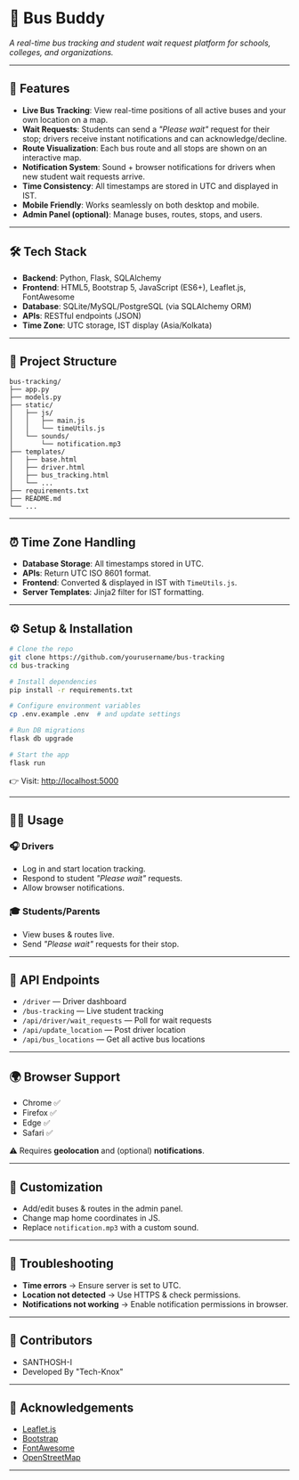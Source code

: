 
# 🚌 Bus Buddy

*A real-time bus tracking and student wait request platform for schools, colleges, and organizations.*

---

## 🚀 Features

* **Live Bus Tracking**: View real-time positions of all active buses and your own location on a map.
* **Wait Requests**: Students can send a *"Please wait"* request for their stop; drivers receive instant notifications and can acknowledge/decline.
* **Route Visualization**: Each bus route and all stops are shown on an interactive map.
* **Notification System**: Sound + browser notifications for drivers when new student wait requests arrive.
* **Time Consistency**: All timestamps are stored in UTC and displayed in IST.
* **Mobile Friendly**: Works seamlessly on both desktop and mobile.
* **Admin Panel (optional)**: Manage buses, routes, stops, and users.

---

## 🛠️ Tech Stack

* **Backend**: Python, Flask, SQLAlchemy
* **Frontend**: HTML5, Bootstrap 5, JavaScript (ES6+), Leaflet.js, FontAwesome
* **Database**: SQLite/MySQL/PostgreSQL (via SQLAlchemy ORM)
* **APIs**: RESTful endpoints (JSON)
* **Time Zone**: UTC storage, IST display (Asia/Kolkata)

---

## 📂 Project Structure

```
bus-tracking/
├── app.py
├── models.py
├── static/
│   ├── js/
│   │   ├── main.js
│   │   └── timeUtils.js
│   └── sounds/
│       └── notification.mp3
├── templates/
│   ├── base.html
│   ├── driver.html
│   ├── bus_tracking.html
│   └── ...
├── requirements.txt
├── README.md
└── ...
```

---

## ⏰ Time Zone Handling

* **Database Storage**: All timestamps stored in UTC.
* **APIs**: Return UTC ISO 8601 format.
* **Frontend**: Converted & displayed in IST with `TimeUtils.js`.
* **Server Templates**: Jinja2 filter for IST formatting.

---

## ⚙️ Setup & Installation

```bash
# Clone the repo
git clone https://github.com/yourusername/bus-tracking
cd bus-tracking

# Install dependencies
pip install -r requirements.txt

# Configure environment variables
cp .env.example .env  # and update settings

# Run DB migrations
flask db upgrade

# Start the app
flask run
```

👉 Visit: [http://localhost:5000](http://localhost:5000)

---

## 👨‍💻 Usage

### 🎧 Drivers

* Log in and start location tracking.
* Respond to student *"Please wait"* requests.
* Allow browser notifications.

### 🎓 Students/Parents

* View buses & routes live.
* Send *"Please wait"* requests for their stop.

---

## 🔑 API Endpoints

* `/driver` — Driver dashboard
* `/bus-tracking` — Live student tracking
* `/api/driver/wait_requests` — Poll for wait requests
* `/api/update_location` — Post driver location
* `/api/bus_locations` — Get all active bus locations

---

## 🌍 Browser Support

* Chrome ✅
* Firefox ✅
* Edge ✅
* Safari ✅

⚠️ Requires **geolocation** and (optional) **notifications**.

---

## 🎨 Customization

* Add/edit buses & routes in the admin panel.
* Change map home coordinates in JS.
* Replace `notification.mp3` with a custom sound.

---

## 🐛 Troubleshooting

* **Time errors** → Ensure server is set to UTC.
* **Location not detected** → Use HTTPS & check permissions.
* **Notifications not working** → Enable notification permissions in browser.


---

## 🤝 Contributors

* SANTHOSH-I
* Developed By "Tech-Knox"

---
## 🙏 Acknowledgements

* [Leaflet.js](https://leafletjs.com)
* [Bootstrap](https://getbootstrap.com)
* [FontAwesome](https://fontawesome.com)
* [OpenStreetMap](https://www.openstreetmap.org)

---
